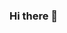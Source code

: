 ### Hi there 👋

<!--
**MarkDansie/MarkDansie** is a ✨ _special_ ✨ repository because its `README.md` (this file) appears on your GitHub profile.

Here are some ideas to get you started:

- 🔭 I’m currently working on developing the colo site assessment Excel for use in the OCP Ready Program and in other sub-projects within the OCP data center facility project...
- 🌱 I’m currently learning ...
- 👯 I’m looking to collaborate on projects involving Open Source and OCP...
- 🤔 I’m looking for help with ...
- 💬 Ask me about Open Compute project Foundation (OCP)
- 📫 How to reach me: mark.dansie@opencompute.org
- 😄 Pronouns: ...
- ⚡ Fun fact: I was a beach volleyball line judge in the London 2012 Olympics
-->
